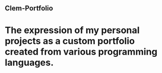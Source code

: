 ## Clem-Portfolio
# The expression of my personal projects as a custom portfolio created from various programming languages.
